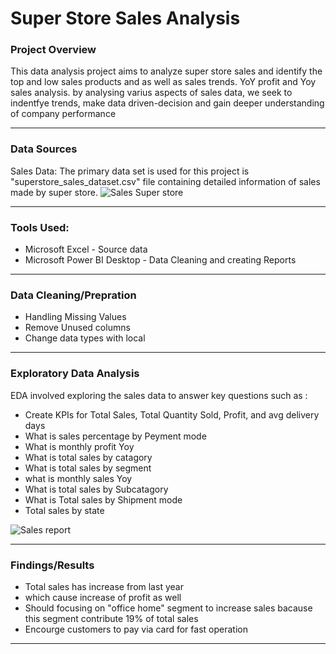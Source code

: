 # Super Store Sales Analysis


### Project Overview
This data analysis project aims to analyze super store sales and identify the top and low sales products and as well as sales trends. YoY profit and Yoy sales analysis. by analysing varius
aspects of sales data, we seek to indentfye trends, make data driven-decision and gain deeper understanding of company performance

---
### Data Sources

Sales Data: The primary data set is used for this project is "superstore_sales_dataset.csv" file containing detailed information of sales made by super store.
![Sales Super store](https://github.com/WaseemAbbas1986/Super-Store-Sales-Analysis-Power-BI/assets/168902203/e0b1507b-04f4-407b-924b-46e200f9c8d5)

---
### Tools Used:

- Microsoft Excel - Source data
- Microsoft Power BI Desktop - Data Cleaning and creating Reports

---
### Data Cleaning/Prepration
- Handling Missing Values
- Remove Unused columns
- Change data types with local

---
### Exploratory Data Analysis
EDA involved exploring the sales data to answer key questions such as :
- Create KPIs for Total Sales, Total Quantity Sold, Profit, and avg delivery days
- What is sales percentage by Peyment mode
- What is monthly profit Yoy
- What is total sales by catagory
- What is total sales by segment
- what is monthly sales Yoy
- What is total sales by Subcatagory
- What is Total sales by Shipment mode
- Total sales by state

![Sales report](https://github.com/WaseemAbbas1986/Super-Store-Sales-Analysis-Power-BI/assets/168902203/4b9b3a0c-d57a-4756-a2f2-36f1434093b0)

---
### Findings/Results
- Total sales has increase from last year
- which cause increase of profit as well
- Should focusing on "office home" segment to increase sales bacause this segment contribute 19% of total sales
- Encourge customers to pay via card for fast operation
---
